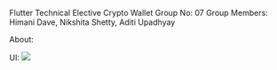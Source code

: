 Flutter Technical Elective
Crypto Wallet
Group No: 07
Group Members: Himani Dave, Nikshita Shetty, Aditi Upadhyay


About:

UI:
<img src="![image](https://user-images.githubusercontent.com/69451946/144401893-46daf77a-680d-4f1c-98b5-c3fd47c7c596.png)
"/>
